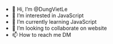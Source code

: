 - 👋 Hi, I’m @DungVietLe
- 👀 I’m interested in JavaScript
- 🌱 I’m currently learning JavaScript
- 💞️ I’m looking to collaborate on website
- 📫 How to reach me DM

<!---
DungVietLe/DungVietLe is a ✨ special ✨ repository because its `README.md` (this file) appears on your GitHub profile.
You can click the Preview link to take a look at your changes.
--->
